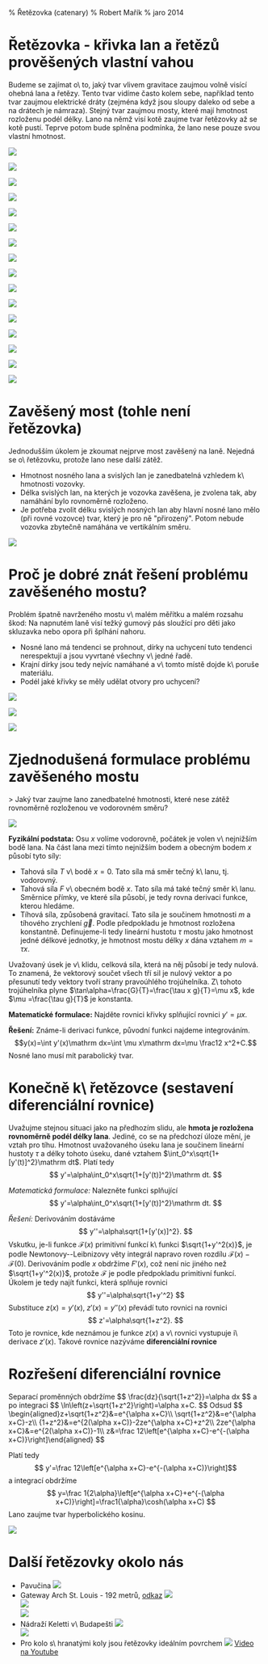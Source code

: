 % Řetězovka (catenary) 
% Robert Mařík
% jaro 2014

# Řetězovka - křivka lan a řetězů prověšených vlastní vahou

Budeme se zajímat o\ to, jaký tvar vlivem gravitace zaujmou volně
visící ohebná lana a řetězy. Tento tvar vidíme často kolem sebe,
například tento tvar zaujmou elektrické dráty (zejména když jsou
sloupy daleko od sebe a na drátech je námraza). Stejný tvar zaujmou
mosty, které mají hmotnost rozloženu podél délky. Lano na němž visí
kotě zaujme tvar řetězovky až se kotě pustí. Teprve potom bude splněna podmínka, že lano nese pouze svou vlastní hmotnost.

<div class='sloupce6'>

![](retez.jpg)	

![](draty1.jpg)	

![](draty2.jpg)	

![](draty3.jpg)	

![](draty4.jpg)	

![](draty5.jpg)	

![](draty6.png)	

![](capilano2.jpg)	

![](rm.jpg)	

![](trift.jpg)	

![](JingYang.jpg)	

![](peru.jpg)	

![](husseini.jpg)	

![](vietnam.jpg)	

![](Triftbrucke.jpeg)	

![](kote.jpg)	

</div>

# Zavěšený most (tohle není řetězovka)

<div class='sloupce'>
Jednodušším úkolem je zkoumat nejprve most zavěšený na laně.  Nejedná se o\ řetězovku, protože lano nese další zátěž. 

* Hmotnost nosného
lana a svislých lan je zanedbatelná vzhledem k\ hmotnosti vozovky.  
* Délka
svislých lan, na kterých je vozovka zavěšena, je zvolena tak, aby namáhání
bylo rovnoměrně rozloženo. 
* Je potřeba zvolit délku svislých nosných lan aby
hlavní nosné lano mělo (při rovné vozovce) tvar, který je pro ně
"přirozený". Potom nebude vozovka zbytečně namáhána ve vertikálním směru.

![](GG.jpg)

</div>

# Proč je dobré znát řešení problému zavěšeného mostu?

<div class='sloupce'>

Problém špatně navrženého mostu v\ malém měřítku a malém rozsahu škod:
Na napnutém laně visí težký gumový pás sloužící pro děti jako
skluzavka nebo opora při šplhání nahoru.

* Nosné lano má tendenci se
prohnout, dírky na uchycení tuto tendenci nerespektují a jsou vyvrtané
všechny v\ jedné řadě. 
* Krajní dírky jsou tedy nejvíc namáhané a v\ tomto
místě dojde k\ poruše materiálu.
* Podél jaké křivky se měly udělat otvory pro uchycení?

![](img1.jpg)

![](img2.jpg)

![](img3.jpg)

</div> 

# Zjednodušená formulace problému zavěšeného mostu

<div class='sloupce'>
> Jaký tvar zaujme lano zanedbatelné hmotnosti, které nese zátěž rovnoměrně rozloženou ve vodorovném směru?

![](lano.png)

**Fyzikální podstata:** Osu $x$ volíme vodorovně, počátek je volen v\ nejnižším bodě lana. Na část lana mezi tímto nejnižším bodem a obecným bodem
$x$ působí tyto síly:

* Tahová síla $T$ v\ bodě $x=0$.  Tato síla má směr tečný k\ lanu, tj.
  vodorovný.
* Tahová síla $F$ v\ obecném bodě $x$. Tato síla má také tečný směr k\ lanu.  Směrnice přímky, ve které síla působí, je tedy rovna derivaci funkce,
  kterou hledáme.
* Tíhová síla, způsobená gravitací. Tato síla je součinem hmotnosti $m$ a
  tíhového zrychlení $\vec g$.  Podle předpokladu je hmotnost rozložena
  konstantně.  Definujeme-li tedy lineární hustotu $\tau$ mostu jako hmotnost
  jedné délkové jednotky, je hmotnost mostu délky $x$ dána vztahem $m=\tau x$.

Uvažovaný úsek je v\ klidu, celková síla, která na něj působí je
tedy nulová. To znamená, že vektorový součet všech tří sil
je nulový vektor a po přesunutí tedy vektory tvoří strany
pravoúhlého trojúhelníka. Z\ tohoto trojúhelníka plyne
$\tan\alpha=\frac{G}{T}=\frac{\tau x g}{T}=\mu x$, kde $\mu
=\frac{\tau g}{T}$ je konstanta.

**Matematické formulace:** Najděte rovnici křivky splňující rovnici
$y'=\mu x$.

**Řešení:** Známe-li derivaci funkce, původní funkci najdeme
integrováním.  $$y(x)=\int y'(x)\mathrm dx=\int \mu x\mathrm dx=\mu \frac12 x^2+C.$$
Nosné lano musí mít parabolický tvar.

</div>


# Konečně k\ řetězovce (sestavení diferenciální rovnice)

<div class='sloupce'>

 Uvažujme stejnou situaci jako na předhozím slidu, ale **hmota je rozložena rovnoměrně podél
délky lana**. Jediné, co se na předchozí úloze mění, je vztah pro
tíhu. Hmotnost uvažovaného úseku lana je součinem lineární hustoty
$\tau$ a délky tohoto úseku, dané vztahem
$\int_0^x\sqrt{1+[y'(t)]^2}\mathrm dt$. Platí tedy 
$$
y'=\alpha\int_0^x\sqrt{1+[y'(t)]^2}\mathrm dt.  
$$

*Matematická formulace:* Nalezněte funkci splňující
$$
  y'=\alpha\int_0^x\sqrt{1+[y'(t)]^2}\mathrm dt.
$$

*Řešení:* Derivováním  dostáváme
$$
  y''=\alpha\sqrt{1+[y'(x)]^2}.
$$
Vskutku, je-li funkce $\mathcal F(x)$ primitivní funkcí k\ funkci
$\sqrt{1+y'^2(x)}$, je podle Newtonovy--Leibnizovy věty integrál napravo roven
rozdílu $\mathcal F(x)-\mathcal F(0)$. Derivováním podle $x$ obdržíme $F'(x)$,
což není nic jiného než $\sqrt{1+y'^2(x)}$, protože $\mathcal F$ je podle
předpokladu primitivní funkcí.  Úkolem je tedy najít funkci, která splňuje
rovnici
$$
  y''=\alpha\sqrt{1+y'^2}
$$
Substituce $z(x)=y'(x)$, $z'(x)=y''(x)$ převádí tuto rovnici na rovnici 
$$
  z'=\alpha\sqrt{1+z^2}.
$$
Toto je rovnice, kde neznámou je funkce $z(x)$ a v\ rovnici vystupuje i\ derivace $z'(x)$. Takové rovnice nazýváme **diferenciální rovnice**

</div>

# Rozřešení diferenciální rovnice

<div class='sloupce'>
Separací proměnných obdržíme
$$
  \frac{dz}{\sqrt{1+z^2}}=\alpha dx
$$
a po integraci 
$$
  \ln\left(z+\sqrt{1+z^2}\right)=\alpha x+C.
$$
Odsud 
$$  \begin{aligned}z+\sqrt{1+z^2}&=e^{\alpha x+C}\\
  \sqrt{1+z^2}&=e^{\alpha x+C}-z\\
{1+z^2}&=e^{2(\alpha x+C)}-2ze^{\alpha x+C}+z^2\\
2ze^{\alpha x+C}&=e^{2(\alpha x+C)}-1\\
z&=\frac 12\left[e^{\alpha x+C}-e^{-(\alpha x+C)}\right]\end{aligned}
$$


Platí tedy 
$$  y'=\frac 12\left[e^{\alpha x+C}-e^{-(\alpha x+C)}\right]$$
a integrací obdržíme
$$  y=\frac 1{2\alpha}\left[e^{\alpha x+C}+e^{-(\alpha
      x+C)}\right]=\frac1{\alpha}\cosh(\alpha x+C)
$$
Lano zaujme tvar hyperbolického kosinu.

![](retez.jpg)

</div>

# Další řetězovky okolo nás

<div class='sloupce4'>

* Pavučina ![](spider.jpg)
* Gateway Arch St. Louis - 192 metrů, [odkaz](http://en.wikipedia.org/wiki/Gateway_Arch)
  ![](arch.jpg)<br>
  ![](arch2.jpg)<br> 
  ![](arch3.jpg) 
* Nádraží Keletti v\ Budapešti
  ![](keleti1.jpg)<br>
  ![](keleti2.png)
* Pro kolo s\ hranatými koly jsou řetězovky ideálním povrchem
  ![](kolo.jpeg) 
  [Video na Youtube](http://www.youtube.com/watch?v=LgbWu8zJubo)

</div>
